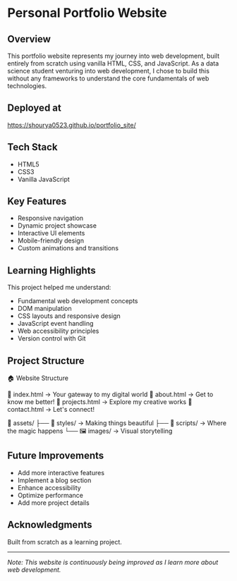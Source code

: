 # Personal Portfolio Website

## Overview
This portfolio website represents my journey into web development, built entirely from scratch using vanilla HTML, CSS, and JavaScript. As a data science student venturing into web development, I chose to build this without any frameworks to understand the core fundamentals of web technologies.

## Deployed at
https://shourya0523.github.io/portfolio_site/

## Tech Stack
- HTML5
- CSS3
- Vanilla JavaScript

## Key Features
- Responsive navigation
- Dynamic project showcase
- Interactive UI elements
- Mobile-friendly design
- Custom animations and transitions

## Learning Highlights
This project helped me understand:
- Fundamental web development concepts
- DOM manipulation
- CSS layouts and responsive design
- JavaScript event handling
- Web accessibility principles
- Version control with Git

## Project Structure
🏠 Website Structure
   
   📄 index.html     → Your gateway to my digital world
   📄 about.html     → Get to know me better!
   📄 projects.html  → Explore my creative works
   📄 contact.html   → Let's connect!
   
   📁 assets/
      ├── 🎨 styles/    → Making things beautiful
      ├── 📜 scripts/   → Where the magic happens
      └── 🖼️ images/    → Visual storytelling

## Future Improvements
- Add more interactive features
- Implement a blog section
- Enhance accessibility
- Optimize performance
- Add more project details

## Acknowledgments
Built from scratch as a learning project.

---
*Note: This website is continuously being improved as I learn more about web development.*
